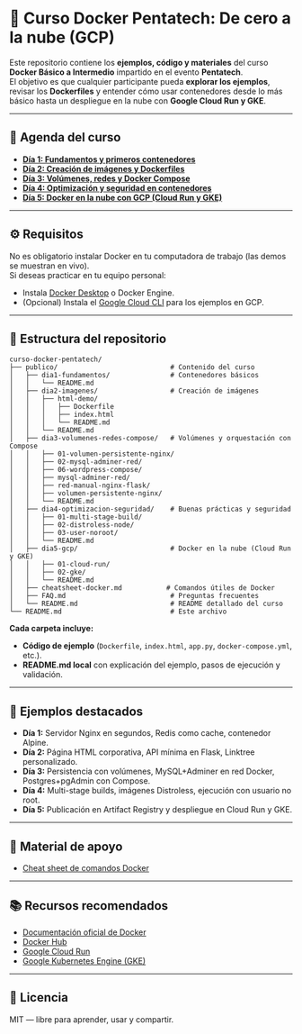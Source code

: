 # 🐳 Curso Docker Pentatech: De cero a la nube (GCP)

Este repositorio contiene los **ejemplos, código y materiales** del curso **Docker Básico a Intermedio** impartido en el evento **Pentatech**.  
El objetivo es que cualquier participante pueda **explorar los ejemplos**, revisar los **Dockerfiles** y entender cómo usar contenedores desde lo más básico hasta un despliegue en la nube con **Google Cloud Run y GKE**.

---

## 📅 Agenda del curso

- **[Día 1: Fundamentos y primeros contenedores](./publico/dia1-fundamentos/README.md)**  
- **[Día 2: Creación de imágenes y Dockerfiles](./publico/dia2-imagenes/README.md)**  
- **[Día 3: Volúmenes, redes y Docker Compose](./publico/dia3-volumenes-redes-compose/README.md)**  
- **[Día 4: Optimización y seguridad en contenedores](./publico/dia4-optimizacion-seguridad/README.md)**  
- **[Día 5: Docker en la nube con GCP (Cloud Run y GKE)](./publico/dia5-gcp/README.md)**  

---

## ⚙️ Requisitos

No es obligatorio instalar Docker en tu computadora de trabajo (las demos se muestran en vivo).  
Si deseas practicar en tu equipo personal:
- Instala [Docker Desktop](https://docs.docker.com/get-docker/) o Docker Engine.
- (Opcional) Instala el [Google Cloud CLI](https://cloud.google.com/sdk/docs/install) para los ejemplos en GCP.

---

## 📂 Estructura del repositorio

```
curso-docker-pentatech/
├── publico/                            # Contenido del curso
│   ├── dia1-fundamentos/               # Contenedores básicos
│   │   └── README.md
│   ├── dia2-imagenes/                  # Creación de imágenes
│   │   ├── html-demo/
│   │   │   ├── Dockerfile
│   │   │   ├── index.html
│   │   │   └── README.md
│   │   └── README.md
│   ├── dia3-volumenes-redes-compose/   # Volúmenes y orquestación con Compose
│   │   ├── 01-volumen-persistente-nginx/
│   │   ├── 02-mysql-adminer-red/
│   │   ├── 06-wordpress-compose/
│   │   ├── mysql-adminer-red/
│   │   ├── red-manual-nginx-flask/
│   │   ├── volumen-persistente-nginx/
│   │   └── README.md
│   ├── dia4-optimizacion-seguridad/    # Buenas prácticas y seguridad
│   │   ├── 01-multi-stage-build/
│   │   ├── 02-distroless-node/
│   │   ├── 03-user-noroot/
│   │   └── README.md
│   ├── dia5-gcp/                       # Docker en la nube (Cloud Run y GKE)
│   │   ├── 01-cloud-run/
│   │   ├── 02-gke/
│   │   └── README.md
│   ├── cheatsheet-docker.md           # Comandos útiles de Docker
│   ├── FAQ.md                          # Preguntas frecuentes
│   └── README.md                       # README detallado del curso
└── README.md                           # Este archivo
```

**Cada carpeta incluye:**
- **Código de ejemplo** (`Dockerfile`, `index.html`, `app.py`, `docker-compose.yml`, etc.).
- **README.md local** con explicación del ejemplo, pasos de ejecución y validación.

---

## 🚀 Ejemplos destacados

- **Día 1:** Servidor Nginx en segundos, Redis como cache, contenedor Alpine.  
- **Día 2:** Página HTML corporativa, API mínima en Flask, Linktree personalizado.  
- **Día 3:** Persistencia con volúmenes, MySQL+Adminer en red Docker, Postgres+pgAdmin con Compose.  
- **Día 4:** Multi-stage builds, imágenes Distroless, ejecución con usuario no root.  
- **Día 5:** Publicación en Artifact Registry y despliegue en Cloud Run y GKE.  

---

## 📑 Material de apoyo

- [Cheat sheet de comandos Docker](./publico/cheatsheet-docker.md)

---

## 📚 Recursos recomendados

- [Documentación oficial de Docker](https://docs.docker.com/)  
- [Docker Hub](https://hub.docker.com/)  
- [Google Cloud Run](https://cloud.google.com/run)  
- [Google Kubernetes Engine (GKE)](https://cloud.google.com/kubernetes-engine)

---

## 📜 Licencia

MIT — libre para aprender, usar y compartir.